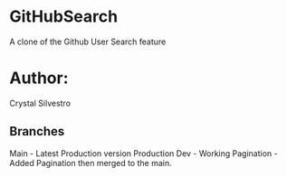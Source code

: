 # GitHubSearch
A clone of the Github User Search feature
# Author: 
Crystal Silvestro
## Branches
Main - Latest Production version
Production
Dev - Working
Pagination - Added Pagination then merged to the main.